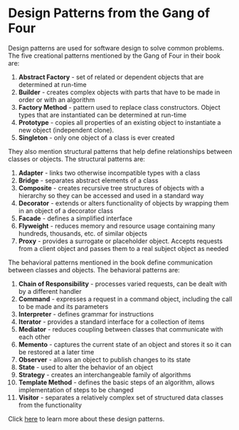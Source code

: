 # Design Patterns from the Gang of Four

Design patterns are used for software design to solve common problems. The five creational patterns mentioned by the Gang of Four in their book are: 
1. **Abstract Factory** - set of related or dependent objects that are determined at run-time
2. **Builder** - creates complex objects with parts that have to be made in order or with an algorithm
3. **Factory Method** - pattern used to replace class constructors. Object types that are instantiated can be determined at run-time
4. **Prototype** - copies all properties of an existing object to instantiate a new object (independent clone). 
5. **Singleton** - only one object of a class is ever created 

They also mention structural patterns that help define relationships between classes or objects. The structural patterns are:
1. **Adapter** - links two otherwise incompatible types with a class 
2. **Bridge** - separates abstract elements of a class
3. **Composite** - creates recursive tree structures of objects with a hierarchy so they can be accessed and used in a standard way
4. **Decorator** - extends or alters functionality of objects by wrapping them in an object of a decorator class
5. **Facade** - defines a simplified interface
6. **Flyweight** - reduces memory and resource usage containing many hundreds, thousands, etc. of similar objects
7. **Proxy** - provides a surrogate or placeholder object. Accepts requests from a client object and passes them to a real subject object as needed

The behavioral patterns mentioned in the book define communication between classes and objects. The behavioral patterns are:
1. **Chain of Responsibility** - processes varied requests, can be dealt with by a different handler
2. **Command** - expresses a request in a command object, including the call to be made and its parameters
3. **Interpreter** - defines grammar for instructions
4. **Iterator** - provides a standard interface for a collection of items
5. **Mediator** - reduces coupling between classes that communicate with each other
6. **Memento** - captures the current state of an object and stores it so it can be restored at a later time
7. **Observer** - allows an object to publish changes to its state
8. **State** - used to alter the behavior of an object 
9. **Strategy** - creates an interchangeable family of algorithms
10. **Template Method** - defines the basic steps of an algorithm, allows implementation of steps to be changed
11. **Visitor** - separates a relatively complex set of structured data classes from the functionality

Click [here](http://www.blackwasp.co.uk/gofpatterns.aspx) to learn more about these design patterns.